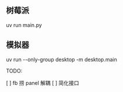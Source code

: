 
## 树莓派

uv run main.py


## 模拟器

uv run --only-group desktop -m desktop.main


TODO:

[ ] fb 捞 panel 解耦
[ ] 简化接口